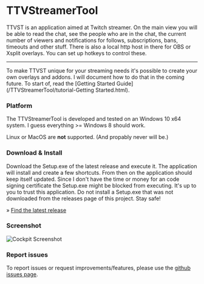 # TTVStreamerTool

TTVST is an application aimed at Twitch streamer. On the main view you will be able to read the chat, see the people who are in the chat, the current number of viewers and notifications for follows, subscriptions, bans, timeouts and other stuff. There is also a local http host in there for OBS or Xsplit overlays. You can set up hotkeys to control these.

------

To make TTVST unique for your streaming needs it's possible to create your own overlays and addons. I will document how to do that in the coming future. To start of, read the [Getting Started Guide](/TTVStreamerTool/tutorial-Getting Started.html).

### Platform

The TTVStreamerTool is developed and tested on an Windows 10 x64 system. I guess everything >= Windows 8 should work.

Linux or MacOS are **not** supported. (And propably never will be.)

### Download & Install

Download the Setup.exe of the latest release and execute it. The application will install and create a few shortcuts. From then on the application should keep itself updated. Since I don't have the time or money for an code signing certificate the Setup.exe might be blocked from executing. It's up to you to trust this application. Do not install a Setup.exe that was not downloaded from the releases page of this project. Stay safe!

» [Find the latest release](https://github.com/PakL/TTVStreamerTool/releases/)

### Screenshot

![Cockpit Screenshot](https://pakl.dev/TTVStreamerTool/ttvst_screen.gif)

### Report issues

To report issues or request improvements/features, please use the [github issues page](https://github.com/PakL/TTVStreamerTool/issues).
